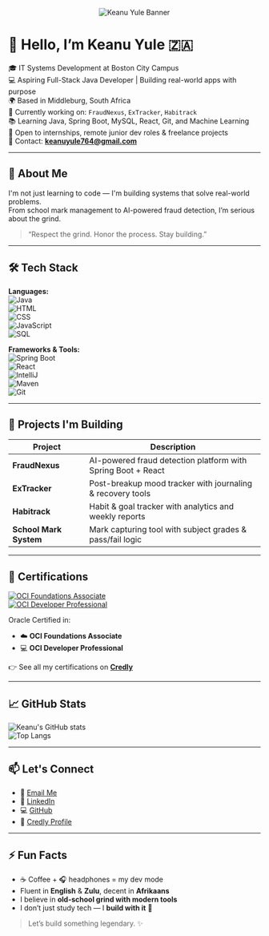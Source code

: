 <p align="center">
  <img src="https://github.com/keanuyulexar/keanuyulexar/blob/main/keanu-banner.png" alt="Keanu Yule Banner" />
</p>

# 👋 Hello, I’m Keanu Yule 🇿🇦

🎓  IT Systems Development at Boston City Campus  
💻 Aspiring Full-Stack Java Developer | Building real-world apps with purpose  
🌍 Based in Middleburg, South Africa  
🔭 Currently working on: `FraudNexus`, `ExTracker`, `Habitrack`  
📚 Learning Java, Spring Boot, MySQL, React, Git, and Machine Learning  
🚀 Open to internships, remote junior dev roles & freelance projects  
📨 Contact: **keanuyule764@gmail.com**

---

## 🧠 About Me  

I'm not just learning to code — I'm building systems that solve real-world problems.  
From school mark management to AI-powered fraud detection, I’m serious about the grind.  

> “Respect the grind. Honor the process. Stay building.”  

---

## 🛠 Tech Stack  

**Languages:**  
![Java](https://img.shields.io/badge/Java-ED8B00?style=flat&logo=java&logoColor=white)  
![HTML](https://img.shields.io/badge/HTML5-E34F26?style=flat&logo=html5&logoColor=white)  
![CSS](https://img.shields.io/badge/CSS3-1572B6?style=flat&logo=css3&logoColor=white)  
![JavaScript](https://img.shields.io/badge/JavaScript-F7DF1E?style=flat&logo=javascript&logoColor=black)  
![SQL](https://img.shields.io/badge/MySQL-005C84?style=flat&logo=mysql&logoColor=white)  

**Frameworks & Tools:**  
![Spring Boot](https://img.shields.io/badge/Spring_Boot-6DB33F?style=flat&logo=spring-boot&logoColor=white)  
![React](https://img.shields.io/badge/React-20232A?style=flat&logo=react&logoColor=61DAFB)  
![IntelliJ](https://img.shields.io/badge/IntelliJ_IDEA-000000?style=flat&logo=intellij-idea&logoColor=white)  
![Maven](https://img.shields.io/badge/Maven-C71A36?style=flat&logo=apache-maven&logoColor=white)  
![Git](https://img.shields.io/badge/Git-F05032?style=flat&logo=git&logoColor=white)  

---

## 🧪 Projects I'm Building  

| Project        | Description |
|----------------|-------------|
| **FraudNexus** | AI-powered fraud detection platform with Spring Boot + React |
| **ExTracker**  | Post-breakup mood tracker with journaling & recovery tools |
| **Habitrack**  | Habit & goal tracker with analytics and weekly reports |
| **School Mark System** | Mark capturing tool with subject grades & pass/fail logic |

---

## 🏅 Certifications  

[![OCI Foundations Associate](https://images.credly.com/size/340x340/images/fb50162b-5929-4b8b-91bd-efbcd1910584/image.png)](https://www.credly.com/badges/2292457e-f448-4eb6-adbf-237e0649b330/public_url)  
[![OCI Developer Professional](https://images.credly.com/size/340x340/images/cd2803f7-3f80-4e5e-957f-9c814f99b703/image.png)](https://www.credly.com/badges/99abe30e-27b5-45a1-a937-82e420de1d8a/public_url)  

Oracle Certified in:  
- ☁️ **OCI Foundations Associate**  
- 💻 **OCI Developer Professional**  

👉 See all my certifications on **[Credly](https://www.credly.com/users/keanu-yule)**  

---

## 📈 GitHub Stats  

![Keanu's GitHub stats](https://github-readme-stats.vercel.app/api?username=keanuyulexar&show_icons=true&theme=react&hide_border=true)  
![Top Langs](https://github-readme-stats.vercel.app/api/top-langs/?username=keanuyulexar&layout=compact&theme=react&hide_border=true)  

---

## 📫 Let's Connect  

- 📧 [Email Me](mailto:keanuyule764@gmail.com)  
- 💼 [LinkedIn](https://linkedin.com/in/keanu-yule-5b3885354)  
- 💻 [GitHub](https://github.com/keanuyulexar)  
- 🏅 [Credly Profile](https://www.credly.com/users/keanu-yule)  

---

## ⚡ Fun Facts  

- ☕ Coffee + 🎧 headphones = my dev mode  
- Fluent in **English** & **Zulu**, decent in **Afrikaans**  
- I believe in **old-school grind with modern tools**  
- I don’t just study tech — I **build with it** 🔨  

> Let’s build something legendary. ✨  
